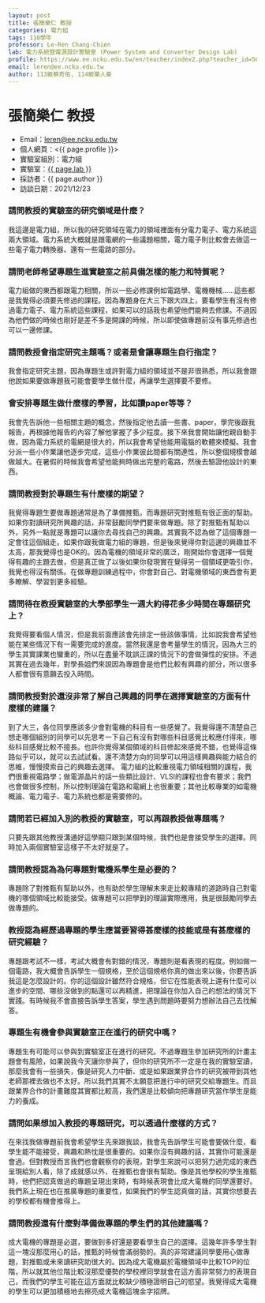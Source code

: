 ```yaml
---
layout: post
title: 張簡樂仁 教授
categories: 電力組
tags: 110學年
professor: Le-Ren Chang-Chien
lab: 電力系統暨電源設計實驗室 (Power System and Converter Design Lab)
profile: https://www.ee.ncku.edu.tw/en/teacher/index2.php?teacher_id=50
email: leren@ee.ncku.edu.tw
author: 113級蔡奇佑, 114級葉人豪
---
```


# 張簡樂仁 教授

- Email：leren@ee.ncku.edu.tw
- 個人網頁：<{{ page.profile }}>
- 實驗室組別：電力組
- 實驗室：[{{ page.lab }}](http://powerlab.ee.ncku.edu.tw/)
- 採訪者：{{ page.author }}
- 訪談日期：2021/12/23

### 請問教授的實驗室的研究領域是什麼？
我這邊是電力組，所以我的研究領域在電力的領域裡面有分電力電子、電力系統這兩大領域。電力系統大概就是跟電網的一些議題相關，電力電子則比較會去做這一些電子電力轉換器、還有一些電路的部分。
 
### 請問老師希望專題生進實驗室之前具備怎樣的能力和特質呢？
電力組做的東西都跟電力相關，所以一些必修課例如電路學、電機機械......這些都是我覺得必須要先修過的課程。因為專題身在大三下跟大四上，要看學生有沒有修過電力電子、電力系統這些課程，如果可以的話我也希望他們能夠去修課。不過因為他們做的時候也剛好是差不多是開課的時候，所以即使做專題前沒有事先修過也可以一邊修課。

### 請問教授會指定研究主題嗎？或者是會讓專題生自行指定？
我會指定研究主題，因為專題生或許對電力組的領域並不是非很熟悉，所以我會跟他說如果要做專題我可能會要學生做什麼，再讓學生選擇要不要修。

### 會安排專題生做什麼樣的學習，比如讀paper等等？
我會先告訴他一些相關主題的概念，然後指定他去讀一些書、paper，學完後跟我報告，再根據他報告的內容了解他掌握了多少程度。接下來我會開始讓他親自動手做，因為電力系統的電網是很大的，所以我會希望他能用電腦的軟體來模擬。我會分派一些小作業讓他逐步完成，這些小作業彼此間都有關連性，所以整個規模會越做越大。在暑假的時候我會希望他能夠時做出完整的電路，然後去驗證他設計的東西。

### 請問教授對於專題生有什麼樣的期望？
我覺得專題生要做專題通常是為了準備推甄，而專題研究對推甄有很正面的幫助。如果你對讀研究所興趣的話，非常鼓勵同學們要來做專題。除了對推甄有幫助以外，另外一點就是專題可以讓你去尋找自己的興趣。其實我不認為做了這個專題一定會往這個組走。如果你跟我做電力組的專題，但是後來覺得你對這邊的興趣並不太高，那我覺得也是OK的。因為電機的領域非常的廣泛，剛開始你會選擇一個覺得有趣的主題去做，但是真正做了以後如果你發現實在覺得另一個領域更吸引你，我覺也得沒有關係。在做專題訓練過程中，你會對自己、對電機領域的東西會有更多瞭解、學習到更多經驗。

### 請問待在教授實驗室的大學部學生一週大約得花多少時間在專題研究上？
我覺得要看個人情況，但是我前面應該會先排定一些該做事情，比如說我會希望他能在某些情況下有一需要完成的進度。當然我還是會考量學生的情況，因為大三的學生其實課業也蠻重的，所以在盡量不耽誤正課的情況下的會做彈性的安排。不過其實在過去幾年，對學長姐們來說因為專題會是他們比較有興趣的部分，所以很多人都會很有意願去投入時間。

### 請問教授對於還沒非常了解自己興趣的同學在選擇實驗室的方面有什麼樣的建議？
到了大三，各位同學應該多少會對電機的科目有一些感覺了。我覺得還不清楚自己想走哪個組別的同學可以先思考一下自己有沒有對哪些科目感覺比較應付得來，哪些科目感覺比較不擅長。也許你覺得某個領域的科目修起來感覺不錯，也覺得這條路似乎可以，就可以去試試看。還不清楚方向的同學可以用這樣興趣與能力結合的思維，慢慢摸索自己的興趣去選擇。
電力組的比較重視電力領域相關的課程，我們很重視電路學；做電源晶片的話一些類比設計、VLSI的課程也會有要求；我們也會做很多控制，所以控制理論在電路和電網上也很重要；其他比較專業的如電機概論、電力電子、電力系統也都是需要修的。

### 請問若已經加入別的教授的實驗室，可以再跟教授做專題嗎？
只要先跟其他教授溝通好這學期只跟到某個時候，我們也是會接受學生的選擇。同時加入兩個實驗室這樣子不太好就是了。

### 請問教授認為為何專題對電機系學生是必要的？
專題除了對推甄有幫助以外，也有助於學生理解未來走比較專精的道路時自己對電機的哪個領域比較能接受。做專題可以把學到的理論實際應用，我是很鼓勵同學去做專題的。

### 教授認為經歷過專題的學生應當要習得甚麼樣的技能或是有甚麼樣的研究經驗？
專題跟考試不一樣，考試大概會有對錯的情況，專題則是看表現的程度。例如做一個電路，我大概會告訴學生一個規格，至於這個規格你真的做出來以後，你要告訴我這是怎麼設計的。你的這個設計雖然符合規格，但它在性能表現上還有什麼可以進步的空間、哪些沒做到的點還可以再精進，把理論在你加入自己的想法的情況下實踐。有時候我不會直接告訴學生答案，學生遇到問題時要努力想辦法自己去找解答。

### 專題生有機會參與實驗室正在進行的研究中嗎？
專題生有可能可以參與到實驗室正在進行的研究。不過專題生參加研究所的計畫主題會有風險，如果說我今天讓你參與了，但你的研究所不一定是在我的實驗室讀，那麼我會有一些損失，像是研究人力中斷、或是如果跟業界合作的研究被帶到其他老師那裡去做也不太好。所以我們其實不太願意把進行中的研究交給專題生。而且跟業界合作的計畫難度其實都比較高，我們還是比較傾向把專題研究當作學生是能力的養成。

### 請問如果想加入教授的專題研究，可以透過什麼樣的方式？
在來找我做專題前我會希望學生先來跟我談，我會先告訴學生可能會要做什麼，看學生能不能接受，興趣和熱忱是很重要的。如果你沒有興趣的話，其實你可能還是會過。但對教授而言我們也會觀察你的表現，對學生來說可以把努力過完成的東西呈現給別人看，除了成就感以外，在推甄也會很有幫助。像是其他學校的學生推甄時，他們把認真做過的專題呈現出來時，有時候表現會比成大電機的同學還要好。我們系上現在也在推廣專題的重要性，如果我們的學生認真做的話，其實你想要去的學校都有機會推得上。

### 請問教授還有什麼對準備做專題的學生們的其他建議嗎？
成大電機的專題是必選，要做到多好還是要看學生自己的選擇。這幾年許多學生對這一塊沒那麼用心的話，推甄的時候會滿弱勢的。真的非常建議同學要用心做專題，對推甄或未來讀研究助很大的。因為成大電機屬於電機領域中比較TOP的位階，所以就其他位階比較沒那麼優勢的學校裡同學就會在這方面非常努力的表現自己，而我們的學生可能在這方面就比較缺少積極證明自己的慾望。我覺得成大電機的學生可以更加積極地去擦亮成大電機這塊金字招牌。
